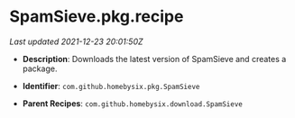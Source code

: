 # SpamSieve.pkg.recipe

_Last updated 2021-12-23 20:01:50Z_

- **Description**: Downloads the latest version of SpamSieve and creates a package.

- **Identifier**: `com.github.homebysix.pkg.SpamSieve`

- **Parent Recipes**: `com.github.homebysix.download.SpamSieve`
